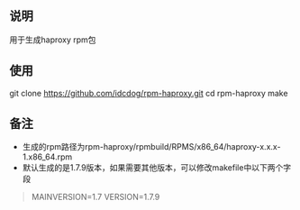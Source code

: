 ## 说明
用于生成haproxy rpm包
## 使用
git clone https://github.com/idcdog/rpm-haproxy.git
cd rpm-haproxy
make
## 备注
* 生成的rpm路径为rpm-haproxy/rpmbuild/RPMS/x86_64/haproxy-x.x.x-1.x86_64.rpm
* 默认生成的是1.7.9版本，如果需要其他版本，可以修改makefile中以下两个字段
> MAINVERSION=1.7
> VERSION=1.7.9  
> 